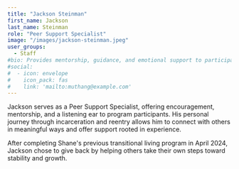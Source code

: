 ```yaml
---
title: "Jackson Steinman"
first_name: Jackson
last_name: Steinman
role: "Peer Support Specialist"
image: "/images/jackson-steinman.jpeg"
user_groups:
  - Staff
#bio: Provides mentorship, guidance, and emotional support to participants, using lived experience with incarceration and successful reentry to foster connection and encouragement.
#social:
#  - icon: envelope
#    icon_pack: fas
#    link: 'mailto:muthang@example.com'
---
```


Jackson serves as a Peer Support Specialist, offering encouragement, mentorship, and a listening ear to program participants. His personal journey through incarceration and reentry allows him to connect with others in meaningful ways and offer support rooted in experience. 

After completing Shane's previous transitional living program in April 2024, Jackson chose to give back by helping others take their own steps toward stability and growth.

